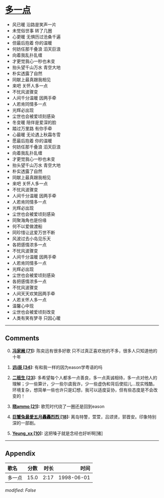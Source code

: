 # [多一点](https://music.163.com/song?id=26075144)

* 风已暖 沿路是笑声一片
* 未觉俗世事 转了几圈
* 心更暖 无惧历过沧桑千遍
* 但最后抱着 你的温暖
* 何妨任那千叠浪 滔天巨浪
* 向着我乱扑乱缠
* 才更觉我心一秒也未变
* 抬头望千山万水 青空大地
* 朴实透露了自然
* 同献上最真跟我相见
* 来吧 关怀人多一点
* 不忧风波骤变
* 人间千分温暖 因两手牵
* 人若肯同情多一点
* 光辉必出现
* 尘世也会被爱顷刻感染
* 冬变暖 陪伴是爱深的脸
* 踏过万里路 有你手牵
* 心最暖 无论遇上秋霜冬雪
* 愿最后抱着 你的温暖
* 何妨任那千叠浪 滔天巨浪
* 向着我乱扑乱缠
* 才更觉我心一秒也未变
* 抬头望千山万水 青空大地
* 朴实透露了自然
* 同献上最真跟我相见
* 来吧 关怀人多一点
* 不忧风波骤变
* 人间千分温暖 因两手牵
* 人若肯同情多一点
* 光辉必出现
* 尘世也会被爱顷刻感染
* 同聚海角也是份缘
* 何不以爱做渡船
* 同珍惜让这爱万世不断
* 风波过去小岛见乐天
* 各把感情浓多一点
* 不忧风波骤变
* 人间千分温暖 因两手牵
* 人若肯同情多一点
* 光辉必出现
* 尘世也会被爱顷刻感染
* 各把感情浓多一点
* 不忧风波骤变
* 人间天天欢笑因两手牵
* 人若关怀人多一点
* 温馨心中现
* 尘世也会被爱顷刻改变
* 人类有笑有梦寻 只因心暖


---

## Comments
0. **[冯家阙 \[71\]](https://music.163.com/#/user/home?id=2974784):** 陈奕迅有很多好歌 只不过真正喜欢他的不多，很多人只知道他的十年 

1. **[远i辰 \[34\]](https://music.163.com/#/user/home?id=30008788):** 有和我一样的因为eason学粤语的吗

2. **[二班生 \[23\]](https://music.163.com/#/user/home?id=5832660):** 多希望每个人都多一点善良，多一点真诚相待，多一点对他人的理解；少一些算计，少一些尔虞我诈，少一些虚伪和背后使招儿...现实残酷，环境复杂，想简单一些也许只是幻想，我可以适度妥协，但有些态度是不会改变的！

3. **[晓ammo \[21\]](https://music.163.com/#/user/home?id=39342648):** 歌荒时代绕了一圈还是回到eason

4. **[巨蟹兔最愛五月轟轟烈烈 \[18\]](https://music.163.com/#/user/home?id=16464518):** 离岛特警，萱萱，吕颂贤，郭晋安。印象特别深的一部剧。

5. **[Yeung_xx \[10\]](https://music.163.com/#/user/home?id=70739711):** 这把嗓子就是念经也好听啊[猪]



---

## Appendix

|歌名|分数|时长|时间|
|:---|:---:|---:|---:|
|多一点|15.0|2:17|1998-06-01

*modified: False*